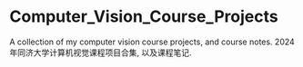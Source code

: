 # Computer_Vision_Course_Projects
A collection of my computer vision course projects, and course notes. 2024年同济大学计算机视觉课程项目合集, 以及课程笔记.
